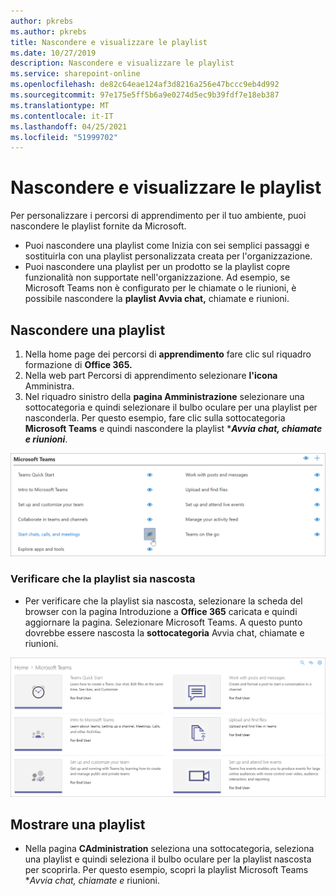 ```yaml
---
author: pkrebs
ms.author: pkrebs
title: Nascondere e visualizzare le playlist
ms.date: 10/27/2019
description: Nascondere e visualizzare le playlist
ms.service: sharepoint-online
ms.openlocfilehash: de82c64eae124af3d8216a256e47bccc9eb4d992
ms.sourcegitcommit: 97e175e5ff5b6a9e0274d5ec9b39fdf7e18eb387
ms.translationtype: MT
ms.contentlocale: it-IT
ms.lasthandoff: 04/25/2021
ms.locfileid: "51999702"
---
```

# <a name="hide-and-show-playlists"></a>Nascondere e visualizzare le playlist

Per personalizzare i percorsi di apprendimento per il tuo ambiente, puoi nascondere le playlist fornite da Microsoft. 

- Puoi nascondere una playlist come Inizia con sei semplici passaggi e sostituirla con una playlist personalizzata creata per l'organizzazione.
- Puoi nascondere una playlist per un prodotto se la playlist copre funzionalità non supportate nell'organizzazione. Ad esempio, se Microsoft Teams non è configurato per le chiamate o le riunioni, è possibile nascondere la **playlist Avvia chat,** chiamate e riunioni. 

## <a name="hide-a-playlist"></a>Nascondere una playlist

1. Nella home page dei percorsi di **apprendimento** fare clic sul riquadro formazione di **Office 365.**
2. Nella web part Percorsi di apprendimento selezionare **l'icona** Amministra. 
3. Nel riquadro sinistro della **pagina Amministrazione** selezionare una sottocategoria e quindi selezionare il bulbo oculare per una playlist per nasconderla. Per questo esempio, fare clic sulla sottocategoria **Microsoft Teams** e quindi nascondere la playlist ****Avvia chat, chiamate e riunioni***.  

![cg-hideplaylist.png](media/cg-hideplaylist.png)

### <a name="verify-the-playlist-is-hidden"></a>Verificare che la playlist sia nascosta
- Per verificare che la playlist sia nascosta, selezionare la scheda del browser con la pagina Introduzione a **Office 365** caricata e quindi aggiornare la pagina. Selezionare Microsoft Teams. A questo punto dovrebbe essere nascosta la **sottocategoria** Avvia chat, chiamate e riunioni. 

![cg-hideplaylistrefresh.png](media/cg-hideplaylistrefresh.png)

## <a name="unhide-a-playlist"></a>Mostrare una playlist

- Nella pagina **CAdministration** seleziona una sottocategoria, seleziona una playlist e quindi seleziona il bulbo oculare per la playlist nascosta per scoprirla. Per questo esempio, scopri la playlist Microsoft Teams **_Avvia chat, chiamate e_* riunioni.   

